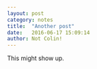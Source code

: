 ```yaml
---
layout: post
category: notes 
title:  "Another post"
date:   2016-06-17 15:09:14
author: Not Colin!
---
```


This might show up.
